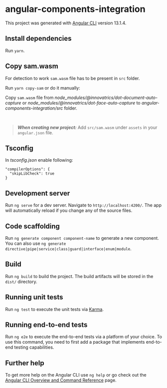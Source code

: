 # angular-components-integration

This project was generated with [Angular CLI](https://github.com/angular/angular-cli) version 13.1.4.

## Install dependencies

Run `yarn`.

## Copy sam.wasm

For detection to work `sam.wasm` file has to be present in `src` folder.

Run `yarn copy-sam` or do it manually:

Copy `sam.wasm` file from *node_modules/@innovatrics/dot-document-auto-capture* or *node_modules/@innovatrics/dot-face-auto-capture* to *angular-components-integration/src* folder.

&nbsp;

> **_When creating new project:_** Add `src/sam.wasm` under `assets` in your `angular.json` file.

## Tsconfig

In *tsconfig.json* enable following:

```
"compilerOptions": {
  "skipLibCheck": true
}
```

## Development server

Run `ng serve` for a dev server. Navigate to `http://localhost:4200/`. The app will automatically reload if you change any of the source files.

## Code scaffolding

Run `ng generate component component-name` to generate a new component. You can also use `ng generate directive|pipe|service|class|guard|interface|enum|module`.

## Build

Run `ng build` to build the project. The build artifacts will be stored in the `dist/` directory.

## Running unit tests

Run `ng test` to execute the unit tests via [Karma](https://karma-runner.github.io).

## Running end-to-end tests

Run `ng e2e` to execute the end-to-end tests via a platform of your choice. To use this command, you need to first add a package that implements end-to-end testing capabilities.

## Further help

To get more help on the Angular CLI use `ng help` or go check out the [Angular CLI Overview and Command Reference](https://angular.io/cli) page.
